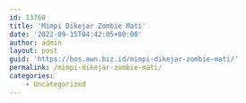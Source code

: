 ```yaml
---
id: 13760
title: 'Mimpi Dikejar Zombie Mati'
date: '2022-09-15T04:42:05+00:00'
author: admin
layout: post
guid: 'https://bos.awn.biz.id/mimpi-dikejar-zombie-mati/'
permalink: /mimpi-dikejar-zombie-mati/
categories:
    - Uncategorized
---
```


